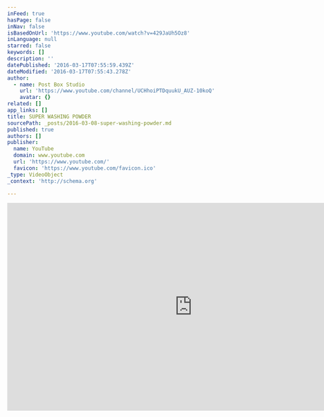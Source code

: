 ```yaml
---
inFeed: true
hasPage: false
inNav: false
isBasedOnUrl: 'https://www.youtube.com/watch?v=429JaUh5Oz8'
inLanguage: null
starred: false
keywords: []
description: ''
datePublished: '2016-03-17T07:55:59.439Z'
dateModified: '2016-03-17T07:55:43.278Z'
author:
  - name: Post Box Studio
    url: 'https://www.youtube.com/channel/UCHhoiPTDquukU_AUZ-10koQ'
    avatar: {}
related: []
app_links: []
title: SUPER WASHING POWDER
sourcePath: _posts/2016-03-08-super-washing-powder.md
published: true
authors: []
publisher:
  name: YouTube
  domain: www.youtube.com
  url: 'https://www.youtube.com/'
  favicon: 'https://www.youtube.com/favicon.ico'
_type: VideoObject
_context: 'http://schema.org'

---
```

<iframe src="https://cdn.embedly.com/widgets/media.html?src=https%3A%2F%2Fwww.youtube.com%2Fembed%2F429JaUh5Oz8%3Ffeature%3Doembed&amp;url=https%3A%2F%2Fwww.youtube.com%2Fwatch%3Fv%3D429JaUh5Oz8&amp;image=https%3A%2F%2Fi.ytimg.com%2Fvi%2F429JaUh5Oz8%2Fhqdefault.jpg&amp;key=b7d04c9b404c499eba89ee7072e1c4f7&amp;type=text%2Fhtml&amp;schema=youtube" width="854" height="480" scrolling="no" frameborder="0" allowfullscreen="allowfullscreen" style=""></iframe>